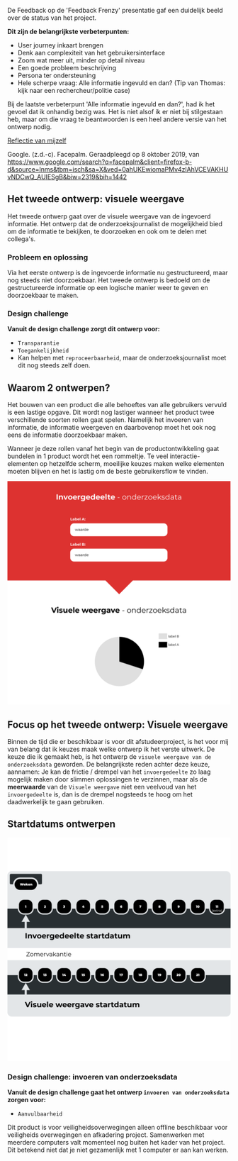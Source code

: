 

<!-- In dit hoofdstuk wordt uitgelegd hoe de ontwerpen van dit product tot stand zijn gekomen. Er worden in totaal 2 hoofdontwerpen beschreven. Het eerste ontwerp `invoergedeelte` gaat over de invoer van onderzoeksdata in database. Het tweede ontwerp gaat over de `visuele weergave` van de onderzoeksdata.
 -->

De Feedback op de 'Feedback Frenzy' presentatie gaf een duidelijk beeld over de status van het project. 

__Dit zijn de belangrijkste verbeterpunten:__
* User journey inkaart brengen
* Denk aan complexiteit van het gebruikersinterface
* Zoom wat meer uit, minder op detail niveau
* Een goede probleem beschrijving
* Persona ter ondersteuning
* Hele scherpe vraag: Alle informatie ingevuld en dan? (Tip van Thomas: kijk naar een rechercheur/politie case)

Bij de laatste verbeterpunt 'Alle informatie ingevuld en dan?', had ik het gevoel dat ik onhandig bezig was. Het is niet alsof ik er niet bij stilgestaan heb, maar om die vraag te beantwoorden is een heel andere versie van het ontwerp nodig.

[Reflectie van mijzelf](content/facepalm.png)

Google. (z.d.-c). Facepalm. Geraadpleegd op 8 oktober 2019, van https://www.google.com/search?q=facepalm&client=firefox-b-d&source=lnms&tbm=isch&sa=X&ved=0ahUKEwiomaPMv4zlAhVCEVAKHUvNDCwQ_AUIESgB&biw=2319&bih=1442



## Het tweede ontwerp: visuele weergave
Het tweede ontwerp gaat over de visuele weergave van de ingevoerd informatie. Het ontwerp dat de onderzoeksjournalist de mogelijkheid bied om de informatie te bekijken, te doorzoeken en ook om te delen met collega's.

### Probleem en oplossing
Via het eerste ontwerp is de ingevoerde informatie nu gestructureerd, maar nog steeds niet doorzoekbaar. Het tweede ontwerp is bedoeld om de gestructureerde informatie op een logische manier weer te geven en doorzoekbaar te maken.


### Design challenge
__Vanuit de design challenge zorgt dit ontwerp voor:__

* `Transparantie`
* `Toegankelijkheid`
* Kan helpen met `reproceerbaarheid`, maar de onderzoeksjournalist moet dit nog steeds zelf doen.

## Waarom 2 ontwerpen?
Het bouwen van een product die alle behoeftes van alle gebruikers vervuld is een lastige opgave. Dit wordt nog lastiger wanneer het product twee verschillende soorten rollen gaat spelen. Namelijk het invoeren van informatie, de informatie weergeven en daarbovenop moet het ook nog eens de informatie doorzoekbaar maken.

Wanneer je deze rollen vanaf het begin van de productontwikkeling gaat bundelen in 1 product wordt het een rommeltje. Te veel interactie-elementen op hetzelfde scherm, moeilijke keuzes maken welke elementen moeten blijven en het is lastig om de beste gebruikersflow te vinden.


![Uitleg van 2 ontwerpflows](content/explanatory.png)


## Focus op het tweede ontwerp: Visuele weergave
Binnen de tijd die er beschikbaar is voor dit afstudeerproject, is het voor mij van belang dat ik keuzes maak welke ontwerp ik het verste uitwerk. De keuze die ik gemaakt heb, is het ontwerp de `visuele weergave van de onderzoeksdata` geworden. De belangrijkste reden achter deze keuze, aannamen: Je kan de frictie / drempel van het `invoergedeelte` zo laag mogelijk maken door slimmen oplossingen te verzinnen, maar als de __meerwaarde__ van de `Visuele weergave` niet een veelvoud van het `invoergedeelte` is, dan is de drempel nogsteeds te hoog om het daadwerkelijk te gaan gebruiken.


## Startdatums ontwerpen

![Startdatums ontwerpen](content/startdatums.png)




### Design challenge: invoeren van onderzoeksdata
__Vanuit de design challenge gaat het ontwerp `invoeren van onderzoeksdata` zorgen voor:__

* `Aanvulbaarheid`

Dit product is voor veiligheidsoverwegingen alleen offline beschikbaar voor veiligheids overwegingen en afkadering project. Samenwerken met meerdere computers valt momenteel nog buiten het kader van het project. Dit betekend niet dat je niet gezamenlijk met 1 computer er aan kan werken.
